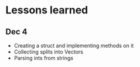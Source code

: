 

# Lessons learned

## Dec 4

* Creating a struct and implementing methods on it
* Collecting splits into Vectors
* Parsing ints from strings

